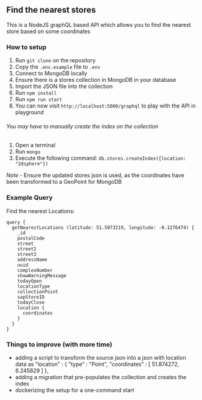 ## Find the nearest stores

This is a NodeJS graphQL based API which allows you to find the nearest store based on some coordinates


### How to setup
1. Run `git clone` on the repository
2. Copy the `.env.example` file to `.env`
3. Connect to MongoDB locally
4. Ensure there is a stores collection in MongoDB in your database
5. Import the JSON file into the collection
6. Run `npm install`
7. Run `npm run start`
8. You can now visit `http://localhost:5000/graphql` to play with the API in playground

###### You may have to manually create the index on the collection

1. Open a terminal
2. Run `mongo`
3. Execute the following command: `db.stores.createIndex({location: "2dsphere"})`

_Note_ - Ensure the updated stores json is used, as the coordinates have been transformed to a GeoPoint for MongoDB

### Example Query

Find the nearest Locations:

```
query {
  getNearestLocations (latitude: 51.5073219, longitude: -0.1276474) {
    _id
    postalCode
    street
    street2
    street3
    addressName
    uuid
    complexNumber
    showWarningMessage
    todayOpen
    locationType
    collectionPoint
    sapStoreID
    todayClose
    location {
      coordinates
    }
  }
}
```

### Things to improve (with more time)

* adding a script to transform the source json into a json with location data as "location" : { "type" : "Point", "coordinates" : [ 51.874272, 6.245829 ] },
* adding a migration that pre-populates the collection and creates the index
* dockerizing the setup for a one-command start
